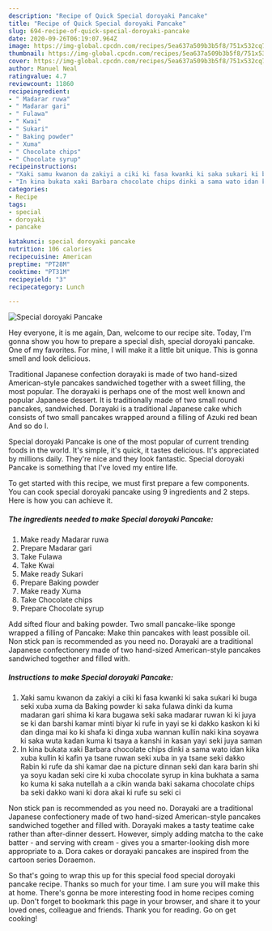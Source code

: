 ```yaml
---
description: "Recipe of Quick Special doroyaki Pancake"
title: "Recipe of Quick Special doroyaki Pancake"
slug: 694-recipe-of-quick-special-doroyaki-pancake
date: 2020-09-26T06:19:07.964Z
image: https://img-global.cpcdn.com/recipes/5ea637a509b3b5f8/751x532cq70/special-doroyaki-pancake-recipe-main-photo.jpg
thumbnail: https://img-global.cpcdn.com/recipes/5ea637a509b3b5f8/751x532cq70/special-doroyaki-pancake-recipe-main-photo.jpg
cover: https://img-global.cpcdn.com/recipes/5ea637a509b3b5f8/751x532cq70/special-doroyaki-pancake-recipe-main-photo.jpg
author: Manuel Neal
ratingvalue: 4.7
reviewcount: 11860
recipeingredient:
- " Madarar ruwa"
- " Madarar gari"
- " Fulawa"
- " Kwai"
- " Sukari"
- " Baking powder"
- " Xuma"
- " Chocolate chips"
- " Chocolate syrup"
recipeinstructions:
- "Xaki samu kwanon da zakiyi a ciki ki fasa kwanki ki saka sukari ki buga seki xuba xuma da Baking powder ki saka fulawa dinki da kuma madaran gari shima ki kara bugawa seki saka madarar ruwan ki ki juya se ki dan barshi kamar minti biyar ki rufe in yayi se ki dakko kaskon ki ki dan dinga mai ko ki shafa ki dinga xuba wannan kullin naki kina soyawa ki saka wuta kadan kuma ki tsaya a kanshi in kasan yayi seki juya saman"
- "In kina bukata xaki Barbara chocolate chips dinki a sama wato idan kika xuba kullin ki kafin ya tsane ruwan seki xuba in ya tsane seki dakko Rabin ki rufe da shi kamar dae na picture dinnan seki dan kara barin shi ya soyu kadan seki cire ki xuba chocolate syrup in kina bukhata a sama ko kuma ki saka nutellah a a cikin wanda baki sakama chocolate chips ba seki dakko wani ki dora akai ki rufe su seki ci"
categories:
- Recipe
tags:
- special
- doroyaki
- pancake

katakunci: special doroyaki pancake 
nutrition: 106 calories
recipecuisine: American
preptime: "PT28M"
cooktime: "PT31M"
recipeyield: "3"
recipecategory: Lunch

---
```



![Special doroyaki Pancake](https://img-global.cpcdn.com/recipes/5ea637a509b3b5f8/751x532cq70/special-doroyaki-pancake-recipe-main-photo.jpg)

Hey everyone, it is me again, Dan, welcome to our recipe site. Today, I'm gonna show you how to prepare a special dish, special doroyaki pancake. One of my favorites. For mine, I will make it a little bit unique. This is gonna smell and look delicious.

Traditional Japanese confection dorayaki is made of two hand-sized American-style pancakes sandwiched together with a sweet filling, the most popular. The dorayaki is perhaps one of the most well known and popular Japanese dessert. It is traditionally made of two small round pancakes, sandwiched. Dorayaki is a traditional Japanese cake which consists of two small pancakes wrapped around a filling of Azuki red bean And so do I.

Special doroyaki Pancake is one of the most popular of current trending foods in the world. It's simple, it's quick, it tastes delicious. It's appreciated by millions daily. They're nice and they look fantastic. Special doroyaki Pancake is something that I've loved my entire life.


To get started with this recipe, we must first prepare a few components. You can cook special doroyaki pancake using 9 ingredients and 2 steps. Here is how you can achieve it.

<!--inarticleads1-->

##### The ingredients needed to make Special doroyaki Pancake:

1. Make ready  Madarar ruwa
1. Prepare  Madarar gari
1. Take  Fulawa
1. Take  Kwai
1. Make ready  Sukari
1. Prepare  Baking powder
1. Make ready  Xuma
1. Take  Chocolate chips
1. Prepare  Chocolate syrup


Add sifted flour and baking powder. Two small pancake-like sponge wrapped a filling of Pancake: Make thin pancakes with least possible oil. Non stick pan is recommended as you need no. Dorayaki are a traditional Japanese confectionery made of two hand-sized American-style pancakes sandwiched together and filled with. 

<!--inarticleads2-->

##### Instructions to make Special doroyaki Pancake:

1. Xaki samu kwanon da zakiyi a ciki ki fasa kwanki ki saka sukari ki buga seki xuba xuma da Baking powder ki saka fulawa dinki da kuma madaran gari shima ki kara bugawa seki saka madarar ruwan ki ki juya se ki dan barshi kamar minti biyar ki rufe in yayi se ki dakko kaskon ki ki dan dinga mai ko ki shafa ki dinga xuba wannan kullin naki kina soyawa ki saka wuta kadan kuma ki tsaya a kanshi in kasan yayi seki juya saman
1. In kina bukata xaki Barbara chocolate chips dinki a sama wato idan kika xuba kullin ki kafin ya tsane ruwan seki xuba in ya tsane seki dakko Rabin ki rufe da shi kamar dae na picture dinnan seki dan kara barin shi ya soyu kadan seki cire ki xuba chocolate syrup in kina bukhata a sama ko kuma ki saka nutellah a a cikin wanda baki sakama chocolate chips ba seki dakko wani ki dora akai ki rufe su seki ci


Non stick pan is recommended as you need no. Dorayaki are a traditional Japanese confectionery made of two hand-sized American-style pancakes sandwiched together and filled with. Dorayaki makes a tasty teatime cake rather than after-dinner dessert. However, simply adding matcha to the cake batter - and serving with cream - gives you a smarter-looking dish more appropriate to a. Dora cakes or dorayaki pancakes are inspired from the cartoon series Doraemon. 

So that's going to wrap this up for this special food special doroyaki pancake recipe. Thanks so much for your time. I am sure you will make this at home. There's gonna be more interesting food in home recipes coming up. Don't forget to bookmark this page in your browser, and share it to your loved ones, colleague and friends. Thank you for reading. Go on get cooking!
